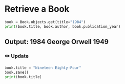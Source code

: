 # Retrieve a Book

```python
book = Book.objects.get(title="1984")
print(book.title, book.author, book.publication_year)

```
Output:
1984 George Orwell 1949
---

### ✏️ **Update**
```python
book.title = "Nineteen Eighty-Four"
book.save()
print(book.title)
